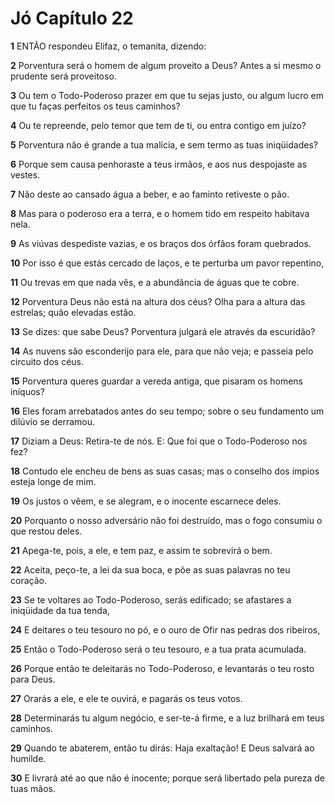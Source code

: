# Jó Capítulo 22

**1** 	ENTÃO respondeu Elifaz, o temanita, dizendo:

**2** 	Porventura será o homem de algum proveito a Deus? Antes a si mesmo o prudente será proveitoso.

**3** 	Ou tem o Todo-Poderoso prazer em que tu sejas justo, ou algum lucro em que tu faças perfeitos os teus caminhos?

**4** 	Ou te repreende, pelo temor que tem de ti, ou entra contigo em juízo?

**5** 	Porventura não é grande a tua malícia, e sem termo as tuas iniqüidades?

**6** 	Porque sem causa penhoraste a teus irmãos, e aos nus despojaste as vestes.

**7** 	Não deste ao cansado água a beber, e ao faminto retiveste o pão.

**8** 	Mas para o poderoso era a terra, e o homem tido em respeito habitava nela.

**9** 	As viúvas despediste vazias, e os braços dos órfãos foram quebrados.

**10** 	Por isso é que estás cercado de laços, e te perturba um pavor repentino,

**11** 	Ou trevas em que nada vês, e a abundância de águas que te cobre.

**12** 	Porventura Deus não está na altura dos céus? Olha para a altura das estrelas; quão elevadas estão.

**13** 	Se dizes: que sabe Deus? Porventura julgará ele através da escuridão?

**14** 	As nuvens são esconderijo para ele, para que não veja; e passeia pelo circuito dos céus.

**15** 	Porventura queres guardar a vereda antiga, que pisaram os homens iníquos?

**16** 	Eles foram arrebatados antes do seu tempo; sobre o seu fundamento um dilúvio se derramou.

**17** 	Diziam a Deus: Retira-te de nós. E: Que foi que o Todo-Poderoso nos fez?

**18** 	Contudo ele encheu de bens as suas casas; mas o conselho dos ímpios esteja longe de mim.

**19** 	Os justos o vêem, e se alegram, e o inocente escarnece deles.

**20** 	Porquanto o nosso adversário não foi destruído, mas o fogo consumiu o que restou deles.

**21** 	Apega-te, pois, a ele, e tem paz, e assim te sobrevirá o bem.

**22** 	Aceita, peço-te, a lei da sua boca, e põe as suas palavras no teu coração.

**23** 	Se te voltares ao Todo-Poderoso, serás edificado; se afastares a iniqüidade da tua tenda,

**24** 	E deitares o teu tesouro no pó, e o ouro de Ofir nas pedras dos ribeiros,

**25** 	Então o Todo-Poderoso será o teu tesouro, e a tua prata acumulada.

**26** 	Porque então te deleitarás no Todo-Poderoso, e levantarás o teu rosto para Deus.

**27** 	Orarás a ele, e ele te ouvirá, e pagarás os teus votos.

**28** 	Determinarás tu algum negócio, e ser-te-á firme, e a luz brilhará em teus caminhos.

**29** 	Quando te abaterem, então tu dirás: Haja exaltação! E Deus salvará ao humilde.

**30** 	E livrará até ao que não é inocente; porque será libertado pela pureza de tuas mãos.

